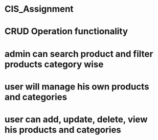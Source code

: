 # CIS_Assignment
# CRUD Operation functionality
# admin can search product and filter products category wise

# user will manage his own products and categories
# user can add, update, delete, view his products and categories
